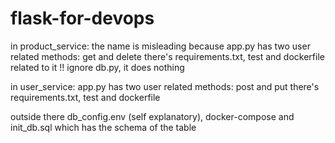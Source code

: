 # flask-for-devops
in product_service: the name is misleading because app.py has two user related methods: get and delete there's requirements.txt, test and dockerfile related to it !! ignore db.py, it does nothing

in user_service: app.py has two user related methods: post and put there's requirements.txt, test and dockerfile

outside there db_config.env (self explanatory), docker-compose and init_db.sql which has the schema of the table
